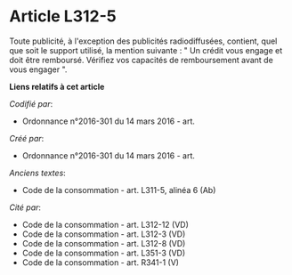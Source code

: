 # Article L312-5

Toute publicité, à l'exception des publicités radiodiffusées, contient, quel que soit le support utilisé, la mention
suivante : " Un crédit vous engage et doit être remboursé. Vérifiez vos capacités de remboursement avant de vous engager ".

**Liens relatifs à cet article**

_Codifié par_:

  - Ordonnance n°2016-301 du 14 mars 2016 - art.

_Créé par_:

  - Ordonnance n°2016-301 du 14 mars 2016 - art.

_Anciens textes_:

  - Code de la consommation - art. L311-5, alinéa 6 (Ab)

_Cité par_:

  - Code de la consommation - art. L312-12 (VD)
  - Code de la consommation - art. L312-3 (VD)
  - Code de la consommation - art. L312-8 (VD)
  - Code de la consommation - art. L351-3 (VD)
  - Code de la consommation - art. R341-1 (V)
